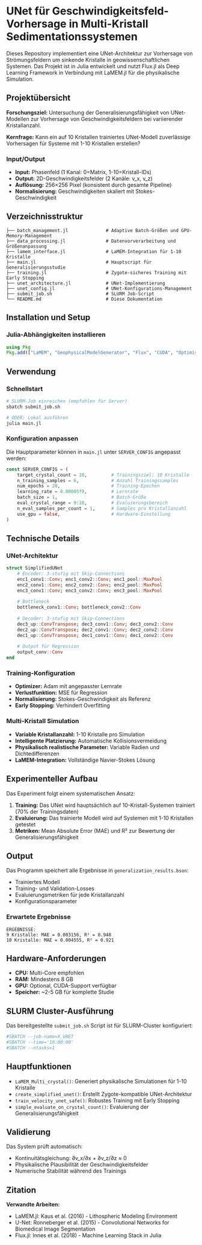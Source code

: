 # UNet für Geschwindigkeitsfeld-Vorhersage in Multi-Kristall Sedimentationssystemen

Dieses Repository implementiert eine UNet-Architektur zur Vorhersage von Strömungsfeldern um sinkende Kristalle in geowissenschaftlichen Systemen. Das Projekt ist in Julia entwickelt und nutzt Flux.jl als Deep Learning Framework in Verbindung mit LaMEM.jl für die physikalische Simulation.

## Projektübersicht

**Forschungsziel:** Untersuchung der Generalisierungsfähigkeit von UNet-Modellen zur Vorhersage von Geschwindigkeitsfeldern bei variierender Kristallanzahl.

**Kernfrage:** Kann ein auf 10 Kristallen trainiertes UNet-Modell zuverlässige Vorhersagen für Systeme mit 1-10 Kristallen erstellen?

### Input/Output

- **Input:** Phasenfeld (1 Kanal: 0=Matrix, 1-10=Kristall-IDs)
- **Output:** 2D-Geschwindigkeitsfelder (2 Kanäle: v_x, v_z)
- **Auflösung:** 256×256 Pixel (konsistent durch gesamte Pipeline)
- **Normalisierung:** Geschwindigkeiten skaliert mit Stokes-Geschwindigkeit

## Verzeichnisstruktur

```
├── batch_management.jl              # Adaptive Batch-Größen und GPU-Memory-Management
├── data_processing.jl               # Datenvorverarbeitung und Größenanpassung
├── lamem_interface.jl               # LaMEM-Integration für 1-10 Kristalle
├── main.jl                          # Hauptscript für Generalisierungsstudie
├── training.jl                      # Zygote-sicheres Training mit Early Stopping
├── unet_architecture.jl             # UNet-Implementierung
├── unet_config.jl                   # UNet-Konfigurations-Management
├── submit_job.sh                    # SLURM Job-Script
└── README.md                        # Diese Dokumentation
```

## Installation und Setup

### Julia-Abhängigkeiten installieren
```julia
using Pkg
Pkg.add(["LaMEM", "GeophysicalModelGenerator", "Flux", "CUDA", "Optimisers", "BSON", "Statistics", "Random"])
```

## Verwendung

### Schnellstart
```bash
# SLURM-Job einreichen (empfohlen für Server)
sbatch submit_job.sh

# ODER: Lokal ausführen
julia main.jl
```

### Konfiguration anpassen
Die Hauptparameter können in `main.jl` unter `SERVER_CONFIG` angepasst werden:

```julia
const SERVER_CONFIG = (
    target_crystal_count = 10,         # Trainingsziel: 10 Kristalle
    n_training_samples = 6,            # Anzahl Trainingssamples
    num_epochs = 20,                   # Training-Epochen
    learning_rate = 0.00005f0,         # Lernrate
    batch_size = 1,                    # Batch-Größe
    eval_crystal_range = 9:10,         # Evaluierungsbereich
    n_eval_samples_per_count = 1,      # Samples pro Kristallanzahl
    use_gpu = false,                   # Hardware-Einstellung
)
```

## Technische Details

### UNet-Architektur
```julia
struct SimplifiedUNet
    # Encoder: 3-stufig mit Skip-Connections
    enc1_conv1::Conv; enc1_conv2::Conv; enc1_pool::MaxPool
    enc2_conv1::Conv; enc2_conv2::Conv; enc2_pool::MaxPool
    enc3_conv1::Conv; enc3_conv2::Conv; enc3_pool::MaxPool
    
    # Bottleneck
    bottleneck_conv1::Conv; bottleneck_conv2::Conv
    
    # Decoder: 3-stufig mit Skip-Connections
    dec3_up::ConvTranspose; dec3_conv1::Conv; dec3_conv2::Conv
    dec2_up::ConvTranspose; dec2_conv1::Conv; dec2_conv2::Conv
    dec1_up::ConvTranspose; dec1_conv1::Conv; dec1_conv2::Conv
    
    # Output für Regression
    output_conv::Conv
end
```

### Training-Konfiguration
- **Optimizer:** Adam mit angepasster Lernrate
- **Verlustfunktion:** MSE für Regression
- **Normalisierung:** Stokes-Geschwindigkeit als Referenz
- **Early Stopping:** Verhindert Overfitting

### Multi-Kristall Simulation
- **Variable Kristallanzahl:** 1-10 Kristalle pro Simulation
- **Intelligente Platzierung:** Automatische Kollisionsvermeidung
- **Physikalisch realistische Parameter:** Variable Radien und Dichtedifferenzen
- **LaMEM-Integration:** Vollständige Navier-Stokes Lösung

## Experimenteller Aufbau

Das Experiment folgt einem systematischen Ansatz:

1. **Training:** Das UNet wird hauptsächlich auf 10-Kristall-Systemen trainiert (70% der Trainingsdaten)
2. **Evaluierung:** Das trainierte Modell wird auf Systemen mit 1-10 Kristallen getestet
3. **Metriken:** Mean Absolute Error (MAE) und R² zur Bewertung der Generalisierungsfähigkeit

## Output

Das Programm speichert alle Ergebnisse in `generalization_results.bson`:
- Trainiertes Modell
- Training- und Validation-Losses
- Evaluierungsmetriken für jede Kristallanzahl
- Konfigurationsparameter

### Erwartete Ergebnisse
```
ERGEBNISSE:
9 Kristalle: MAE = 0.003156, R² = 0.948
10 Kristalle: MAE = 0.004555, R² = 0.921
```

## Hardware-Anforderungen

- **CPU:** Multi-Core empfohlen
- **RAM:** Mindestens 8 GB
- **GPU:** Optional, CUDA-Support verfügbar
- **Speicher:** ~2-5 GB für komplette Studie

## SLURM Cluster-Ausführung

Das bereitgestellte `submit_job.sh` Script ist für SLURM-Cluster konfiguriert:

```bash
#SBATCH --job-name=X_UNET
#SBATCH --time='10:00:00'
#SBATCH --ntasks=1
```

## Hauptfunktionen

- `LaMEM_Multi_crystal()`: Generiert physikalische Simulationen für 1-10 Kristalle
- `create_simplified_unet()`: Erstellt Zygote-kompatible UNet-Architektur
- `train_velocity_unet_safe()`: Robustes Training mit Early Stopping
- `simple_evaluate_on_crystal_count()`: Evaluierung der Generalisierungsfähigkeit

## Validierung

Das System prüft automatisch:
- Kontinuitätsgleichung: ∂v_x/∂x + ∂v_z/∂z ≈ 0
- Physikalische Plausibilität der Geschwindigkeitsfelder
- Numerische Stabilität während des Trainings

## Zitation


**Verwandte Arbeiten:**
- LaMEM.jl: Kaus et al. (2016) - Lithospheric Modeling Environment
- U-Net: Ronneberger et al. (2015) - Convolutional Networks for Biomedical Image Segmentation
- Flux.jl: Innes et al. (2018) - Machine Learning Stack in Julia